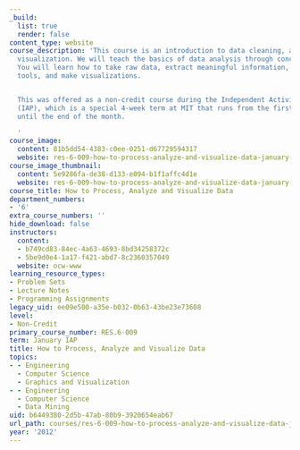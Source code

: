```yaml
---
_build:
  list: true
  render: false
content_type: website
course_description: 'This course is an introduction to data cleaning, analysis and
  visualization. We will teach the basics of data analysis through concrete examples.
  You will learn how to take raw data, extract meaningful information, use statistical
  tools, and make visualizations.


  This was offered as a non-credit course during the Independent Activities Period
  (IAP), which is a special 4-week term at MIT that runs from the first week of January
  until the end of the month.

  '
course_image:
  content: 81b5dd54-4383-c0ee-0251-d67729594317
  website: res-6-009-how-to-process-analyze-and-visualize-data-january-iap-2012
course_image_thumbnail:
  content: 5e9286fa-de38-d133-e094-b1f1affc4d1e
  website: res-6-009-how-to-process-analyze-and-visualize-data-january-iap-2012
course_title: How to Process, Analyze and Visualize Data
department_numbers:
- '6'
extra_course_numbers: ''
hide_download: false
instructors:
  content:
  - b749cd83-84ec-4a63-4693-8bd34258372c
  - 5be9d0e4-1a17-f421-abd7-8c2360357049
  website: ocw-www
learning_resource_types:
- Problem Sets
- Lecture Notes
- Programming Assignments
legacy_uid: ee09e500-a35e-b032-0b63-43be23e73608
level:
- Non-Credit
primary_course_number: RES.6-009
term: January IAP
title: How to Process, Analyze and Visualize Data
topics:
- - Engineering
  - Computer Science
  - Graphics and Visualization
- - Engineering
  - Computer Science
  - Data Mining
uid: b6449380-2d5b-47ab-80b9-3920654eab67
url_path: courses/res-6-009-how-to-process-analyze-and-visualize-data-january-iap-2012
year: '2012'
---
```

